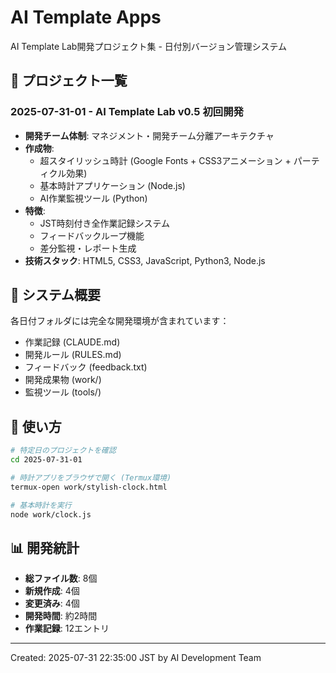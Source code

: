 # AI Template Apps

AI Template Lab開発プロジェクト集 - 日付別バージョン管理システム

## 📁 プロジェクト一覧

### 2025-07-31-01 - AI Template Lab v0.5 初回開発
- **開発チーム体制**: マネジメント・開発チーム分離アーキテクチャ
- **作成物**: 
  - 超スタイリッシュ時計 (Google Fonts + CSS3アニメーション + パーティクル効果)
  - 基本時計アプリケーション (Node.js)
  - AI作業監視ツール (Python)
- **特徴**: 
  - JST時刻付き全作業記録システム
  - フィードバックループ機能
  - 差分監視・レポート生成
- **技術スタック**: HTML5, CSS3, JavaScript, Python3, Node.js

## 🎯 システム概要

各日付フォルダには完全な開発環境が含まれています：
- 作業記録 (CLAUDE.md)
- 開発ルール (RULES.md) 
- フィードバック (feedback.txt)
- 開発成果物 (work/)
- 監視ツール (tools/)

## 🚀 使い方

```bash
# 特定日のプロジェクトを確認
cd 2025-07-31-01

# 時計アプリをブラウザで開く (Termux環境)
termux-open work/stylish-clock.html

# 基本時計を実行
node work/clock.js
```

## 📊 開発統計

- **総ファイル数**: 8個
- **新規作成**: 4個
- **変更済み**: 4個
- **開発時間**: 約2時間
- **作業記録**: 12エントリ

---

Created: 2025-07-31 22:35:00 JST by AI Development Team